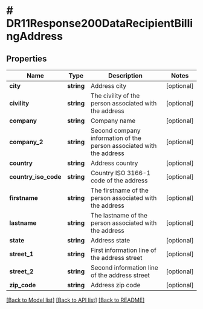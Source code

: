 # # DR11Response200DataRecipientBillingAddress

## Properties

Name | Type | Description | Notes
------------ | ------------- | ------------- | -------------
**city** | **string** | Address city | [optional]
**civility** | **string** | The civility of the person associated with the address | [optional]
**company** | **string** | Company name | [optional]
**company_2** | **string** | Second company information of the person associated with the address | [optional]
**country** | **string** | Address country | [optional]
**country_iso_code** | **string** | Country ISO 3166-1 code of the address | [optional]
**firstname** | **string** | The firstname of the person associated with the address | [optional]
**lastname** | **string** | The lastname of the person associated with the address | [optional]
**state** | **string** | Address state | [optional]
**street_1** | **string** | First information line of the address street | [optional]
**street_2** | **string** | Second information line of the address street | [optional]
**zip_code** | **string** | Address zip code | [optional]

[[Back to Model list]](../../README.md#models) [[Back to API list]](../../README.md#endpoints) [[Back to README]](../../README.md)
